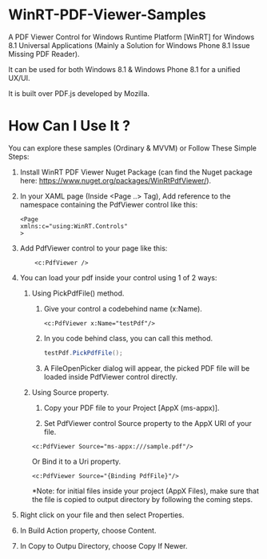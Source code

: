 # WinRT-PDF-Viewer-Samples
A PDF Viewer Control for Windows Runtime Platform [WinRT] for Windows 8.1 Universal Applications (Mainly a Solution for Windows Phone 8.1 Issue Missing PDF Reader).

It can be used for both Windows 8.1 & Windows Phone 8.1 for a unified UX/UI.

It is built over PDF.js developed by Mozilla.


# How Can I Use It ?
You can explore these samples (Ordinary & MVVM) or Follow These Simple Steps:

01. Install WinRT PDF Viewer Nuget Package (can find the Nuget package here: https://www.nuget.org/packages/WinRtPdfViewer/).

02. In your XAML page (Inside <Page ..> Tag), Add reference to the namespace containing the PdfViewer control like this:

	```XAML
	<Page
	xmlns:c="using:WinRT.Controls"
	>
	```

03. Add PdfViewer control to your page like this:

	```XAML
	    <c:PdfViewer />
	```

04. You can load your pdf inside your control using 1 of 2 ways:

	01. Using PickPdfFile() method.
		01. Give your control a codebehind name (x:Name).
			```XAML
			<c:PdfViewer x:Name="testPdf"/>
			```
			
		02. In you code behind class, you can call this method.
			```cs
			testPdf.PickPdfFile();
			```
			
		03. A FileOpenPicker dialog will appear, the picked PDF file will be loaded inside PdfViewer control directly.
		
	02. Using Source property.
		01. Copy your PDF file to your Project [AppX (ms-appx)].
		
		02. Set PdfViewer control Source property to the AppX URI of your file.
		
		```XAML
		<c:PdfViewer Source="ms-appx:///sample.pdf"/>
		```
		
		Or Bind it to a Uri property.
		```XAML
		<c:PdfViewer Source="{Binding PdfFile}"/>
		```
		
		*Note: for initial files inside your project (AppX Files), make sure that the file is copied to output directory by following the coming steps.
		
01. Right click on your file and then select Properties.
		
02. In Build Action property, choose Content.
		
03. In Copy to Outpu Directory, choose Copy If Newer.

